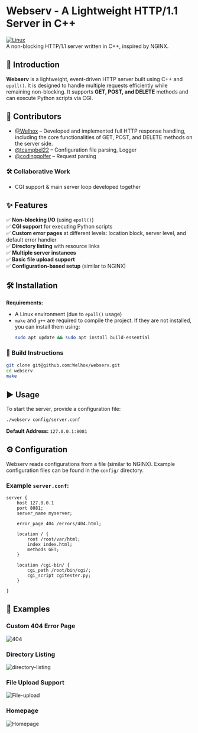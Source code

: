 # Webserv - A Lightweight HTTP/1.1 Server in C++  

[![Linux](https://img.shields.io/badge/Platform-Linux-blue.svg)](https://en.wikipedia.org/wiki/Linux)  
A non-blocking HTTP/1.1 server written in C++, inspired by NGINX.  

## 🚀 Introduction  
**Webserv** is a lightweight, event-driven HTTP server built using C++ and `epoll()`. It is designed to handle multiple requests efficiently while remaining non-blocking. It supports **GET, POST, and DELETE** methods and can execute Python scripts via CGI.  

## 👥 Contributors  
- [@Welhox](https://github.com/Welhox) – Developed and implemented full HTTP response handling, including the core functionalities of GET, POST, and DELETE methods on the server side.  
- [@tcampbel22](https://github.com/tcampbel22) – Configuration file parsing, Logger  
- [@codinggolfer](https://github.com/codinggolfer) – Request parsing  

### 🛠 Collaborative Work  
- CGI support & main server loop developed together  

## ✨ Features  
✅ **Non-blocking I/O** (using `epoll()`)  
✅ **CGI support** for executing Python scripts  
✅ **Custom error pages** at different levels: location block, server level, and default error handler  
✅ **Directory listing** with resource links  
✅ **Multiple server instances**  
✅ **Basic file upload support**  
✅ **Configuration-based setup** (similar to NGINX)  

## 🛠 Installation  

**Requirements:**  
- A Linux environment (due to `epoll()` usage)  
- `make` and `g++` are required to compile the project. If they are not installed, you can install them using:  
  ```sh
  sudo apt update && sudo apt install build-essential
  ```  

### 🔧 Build Instructions  
```sh
git clone git@github.com:Welhox/webserv.git
cd webserv
make
```

## ▶️ Usage  

To start the server, provide a configuration file:  
```sh
./webserv config/server.conf
```
**Default Address:** `127.0.0.1:8081`  

## ⚙️ Configuration  

Webserv reads configurations from a file (similar to NGINX). Example configuration files can be found in the `config/` directory.  

### Example `server.conf`:  
```nginx
server {
    host 127.0.0.1
    port 8081;
    server_name myserver;

    error_page 404 /errors/404.html;
    
    location / {
        root /root/var/html;
        index index.html;
        methods GET;
    }
    
    location /cgi-bin/ {
    	cgi_path /root/bin/cgi/;
    	cgi_script cgitester.py;
    }

}
```

## 📸 Examples  

### Custom 404 Error Page  
![404](https://github.com/user-attachments/assets/45b36325-2162-40e4-b890-5e463ff64b95)  

### Directory Listing  
![directory-listing](https://github.com/user-attachments/assets/63e2601c-079a-4ef0-9545-aafd4eece85b)  

### File Upload Support  
![File-upload](https://github.com/user-attachments/assets/183fd28f-aad0-40f8-9c6e-a3cc7fad411d)  

### Homepage  
![Homepage](https://github.com/user-attachments/assets/6bc92d3d-4dac-4da9-8593-1043c7c11e9e)  
